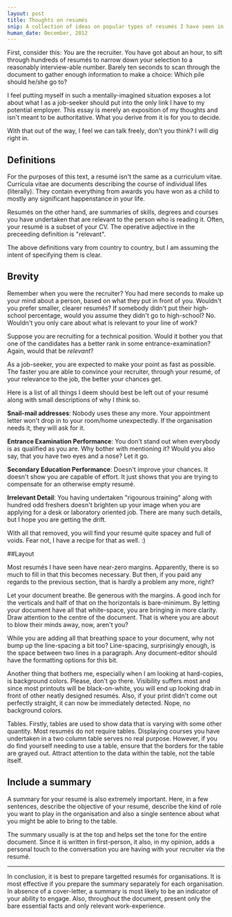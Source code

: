 ```yaml
---
layout: post
title: Thoughts on resumés
snip: A collection of ideas on popular types of resumés I have seen in my peer group and why,l from an information-design perspective, they fall flat and miss the point completely.
human_date: December, 2012
---
```


First, consider this: *You* are the recruiter. You have got about an hour, to
sift through hundreds of resumés to narrow down your selection to a reasonably
interview-able number. Barely ten seconds to scan through the document to
gather enough information to make a choice: Which pile should he/she go to?

I feel putting myself in such a mentally-imagined situation exposes a lot about
what I as a job-seeker should put into the only link I have to my potential
employer. This essay is merely an exposition of my thoughts and isn't meant to
be authoritative. What you derive from it is for you to decide.

With that out of the way, I feel we can talk freely, don't you think? I will
dig right in.

## Definitions

For the purposes of this text, a resumé isn't the same as a curriculum vitae.
Curricula vitae are documents describing the course of individual lifes
(literally). They contain everything from awards you have won as a child to
mostly any significant happenstance in your life.

Resumés on the other hand, are summaries of skills, degrees and courses you
have undertaken that are relevant to the person who is reading it. Often, your
resumé is a subset of your CV. The operative adjective in the preceeding
definition is "relevant".

The above definitions vary from country to country, but I am assuming the
intent of specifying them is clear.

## Brevity

Remember when you were the recruiter? You had mere seconds to make up your mind
about a person, based on what they put in front of you. Wouldn't you prefer
smaller, clearer resumés? If somebody didn't put their high-school percentage,
would you assume they didn't go to high-school? No. Wouldn't you only care
about what is relevant to your line of work?

Suppose you are recruiting for a technical position. Would it bother you that
one of the candidates has a better rank in some entrance-examination? Again,
would that be *relevant*?

As a job-seeker, you are expected to make your point as fast as possible. The
faster you are able to convince your recruiter, through your resumé, of your
relevance to the job, the better your chances get.

Here is a list of all things I deem should best be left out of your resumé
along with small descriptions of why I think so.

**Snail-mail addresses**: Nobody uses these any more. Your appointment letter
won't drop in to your room/home unexpectedly. If the organisation needs it,
they will ask for it.

**Entrance Examination Performance**: You don't stand out when everybody is as
qualified as you are. Why bother with mentioning it? Would you also say, that
you have two eyes and a nose? Let it go.

**Secondary Education Performance**: Doesn't improve your chances. It doesn't
show you are capable of effort. It just shows that you are trying to compensate
for an otherwise empty resumé.

**Irrelevant Detail**: You having undertaken "rigourous training" along with
hundred odd freshers doesn't brighten up your image when you are applying for a
desk or laboratory oriented job. There are many such details, but I hope you
are getting the drift.

With all that removed, you will find your resumé quite spacey and full of
voids. Fear not, I have a recipe for that as well. :)

##Layout

Most resumés I have seen have near-zero margins. Apparently, there is so much
to fill in that this becomes necessary. But then, if you paid any regards to
the previous section, that is hardly a problem any more, right?

Let your document breathe. Be generous with the margins. A good inch for the
verticals and half of that on the horizontals is bare-minimum. By letting your
document have all that white-space, you are bringing in more clarity. Draw
attention to the centre of the document. That is where you are about to blow
their minds away, now, aren't you?

While you are adding all that breathing space to your document, why not bump up
the line-spacing a bit too? Line-spacing, surprisingly enough, is the space
between two lines in a paragraph. Any document-editor should have the
formatting options for this bit.

Another thing that bothers me, especially when I am looking at hard-copies, is
background colors. Please, don't go there. Visibility suffers most and since
most printouts will be black-on-white, you will end up looking drab in front of
other neatly designed resumés. Also, if your print didn't come out perfectly
straight, it can now be immediately detected. Nope, no background colors.

Tables. Firstly, tables are used to show data that is varying with some other
quantity. Most resumés do not require tables. Displaying courses you have
undertaken in a two column table serves no real purpose. However, if you do
find yourself needing to use a table, ensure that the borders for the table are
grayed out. Attract attention to the data within the table, not the table
itself.

## Include a summary

A summary for your resumé is also extremely important. Here, in a few
sentences, describe the objective of your resumé, describe the kind of role you
want to play in the organisation and also a single sentence about what you
might be able to bring to the table.

The summary usually is at the top and helps set the tone for the entire
document. Since it is written in first-person, it also, in my opinion, adds a
personal touch to the conversation you are having with your recruiter via the
resumé.

<hr>

In conclusion, it is best to prepare targetted resumés for organisations. It is
most effective if you prepare the summary separately for each organisation. In
absence of a cover-letter, a summary is most likely to be an indicator of your
ability to engage. Also, throughout the document, present only the bare
essential facts and only relevant work-experience.
